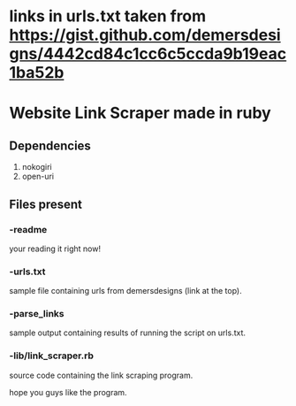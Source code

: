 # links in urls.txt taken from https://gist.github.com/demersdesigns/4442cd84c1cc6c5ccda9b19eac1ba52b
# Website Link Scraper made in ruby

## Dependencies
  1. nokogiri
  2. open-uri

## Files present
### -readme
  your reading it right now!
### -urls.txt
  sample file containing urls from demersdesigns (link at the top).
### -parse_links
  sample output containing results of running the script on urls.txt.
### -lib/link_scraper.rb
  source code containing the link scraping program.

hope you guys like the program.
